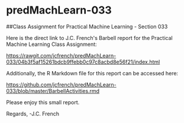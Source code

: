 # predMachLearn-033

##Class Assignment for Practical Machine Learning - Section 033

Here is the direct link to J.C. French's Barbell report for the Practical Machine Learning Class Assignment:

https://rawgit.com/jcfrench/predMachLearn-033/04b3f5af15261bdcb9ffebb0c97c8acbd8e56f21/index.html

Additionally, the R Markdown file for this report can be accessed here:

https://github.com/jcfrench/predMachLearn-033/blob/master/BarbellActivities.rmd

Please enjoy this small report.

Regards,
-J.C. French

